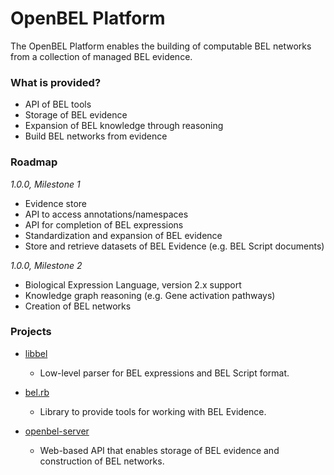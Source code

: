 # OpenBEL Platform

The OpenBEL Platform enables the building of computable BEL networks from a collection of managed BEL evidence.

### What is provided?

- API of BEL tools
- Storage of BEL evidence
- Expansion of BEL knowledge through reasoning
- Build BEL networks from evidence

### Roadmap

*1.0.0, Milestone 1*

- Evidence store
- API to access annotations/namespaces
- API for completion of BEL expressions
- Standardization and expansion of BEL evidence
- Store and retrieve datasets of BEL Evidence (e.g. BEL Script documents)

*1.0.0, Milestone 2*

- Biological Expression Language, version 2.x support
- Knowledge graph reasoning (e.g. Gene activation pathways)
- Creation of BEL networks

### Projects

- [libbel](https://github.com/OpenBEL/libbel)
  - Low-level parser for BEL expressions and BEL Script format.

- [bel.rb](https://github.com/OpenBEL/bel.rb)
  - Library to provide tools for working with BEL Evidence.

- [openbel-server](https://github.com/OpenBEL/openbel-server)
  - Web-based API that enables storage of BEL evidence and construction of BEL networks.

